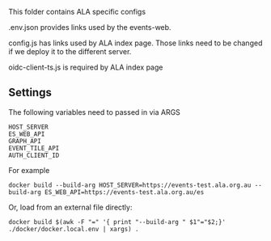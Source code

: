 This folder contains ALA specific configs

.env.json provides links used by the events-web.

config.js has links used by ALA index page.  Those links need to be changed if we deploy it to the different server.

oidc-client-ts.js is required by ALA index page 

## Settings

The following variables need to passed in via ARGS

```
HOST_SERVER
ES_WEB_API
GRAPH_API
EVENT_TILE_API
AUTH_CLIENT_ID
```

For example

````
docker build --build-arg HOST_SERVER=https://events-test.ala.org.au --build-arg ES_WEB_API=https://events-test.ala.org.au/es
````

Or, load from an external file directly:

```
docker build $(awk -F "=" '{ print "--build-arg " $1"="$2;}' ./docker/docker.local.env | xargs) .
```
